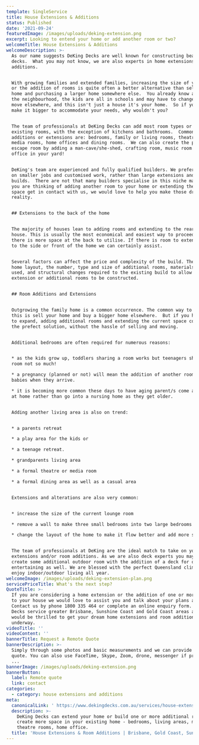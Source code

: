 ```yaml
---
template: SingleService
title: House Extensions & Additions
status: Published
date: '2021-09-24'
featuredImage: /images/uploads/deking-extension.png
excerpt: Looking to entend your home or add another room or two?
welcomeTitle: House Extensions & Additions
welcomeDescription: >-
  As our name suggests DeKing Decks are well known for constructing beautiful
  decks.  What you may not know, we are also experts in home extensions and room
  additions.


  With growing families and extended families, increasing the size of your home
  or the addition of rooms is quite often a better alternative than selling your
  home and purchasing a larger home somewhere else.  You already know and love
  the neighbourhood, the kids are all in schools and may have to change if you
  move elsewhere, and this isn't just a house it's your home.  So if you can
  make it bigger to accommodate your needs, why wouldn't you?


  The team of professionals at DeKing Decks can add most room types or extend
  existing rooms, with the exception of kitchens and bathrooms.  Common room
  additions or extensions are: bedrooms, family or living rooms, theatre or
  media rooms, home offices and dining rooms.  We can also create the perfect
  escape room by adding a man-cave/she-shed, crafting room, music room or studio
  office in your yard!


  DeKing's team are experienced and fully qualified builders. We prefer to focus
  on smaller jobs and customised work, rather than large extensions and new home
  builds.  There are not that many builders specialise in this niche market. If
  you are thinking of adding another room to your home or extending the living
  space get in contact with us, we would love to help you make those dreams a
  reality.


  ## Extensions to the back of the home


  The majority of houses lean to adding rooms and extending to the rear of the
  house. This is usually the most economical and easiest way to proceed, as
  there is more space at the back to utilise. If there is room to extend or add
  to the side or front of the home we can certainly assist.


  Several factors can affect the price and complexity of the build. The current
  home layout, the number, type and size of additional rooms, materials to be
  used, and structural changes required to the existing build to allow for the
  extension or additional rooms to be constructed.


  ## Room Additions and Extensions


  Outgrowing the family home is a common occurrence. The common way to deal with
  this is sell your home and buy a bigger home elsewhere.  But if you have room
  to expand, adding additional rooms and extending the current space could be
  the prefect solution, without the hassle of selling and moving.


  Additional bedrooms are often required for numerous reasons: 


  * as the kids grow up, toddlers sharing a room works but teenagers sharing a
  room not so much!

  * a pregnancy (planned or not) will mean the addition of another room for the
  babies when they arrive.

  * it is becoming more common these days to have aging parent/s come and live
  at home rather than go into a nursing home as they get older.


  Adding another living area is also on trend: 


  * a parents retreat

  * a play area for the kids or 

  * a teenage retreat. 

  * grandparents living area

  * a formal theatre or media room

  * a formal dining area as well as a casual area


  Extensions and alterations are also very common:


  * increase the size of the current lounge room

  * remove a wall to make three small bedrooms into two large bedrooms

  * change the layout of the home to make it flow better and add more space


  The team of professionals at DeKing are the ideal match to take on your house
  extensions and/or room additions. As we are also deck experts you may want to
  create some additional outdoor room with the addition of a deck for outdoor
  entertaining as well. We are blessed with the perfect Queensland climate to
  enjoy indoor/outdoor living all year.
welcomeImage: /images/uploads/deking-extension-plan.png
servicePriceTitle: What's the next step?
QuoteTitle: >-
  If you are considering a home extension or the addition of one or more rooms
  to your house we would love to assist you and talk about your plans and ideas.
  Contact us by phone 1800 335 464 or complete an online enquiry form. DeKing
  Decks service greater Brisbane, Sunshine Coast and Gold Coast areas and we
  would be thrilled to get your dream home extensions and room additions
  underway.
videoTitle: ''
videoContent: ''
bannerTitle: Request a Remote Quote
bannerDescription: >-
  Simply through some photos and basic measurements and we can provide you a
  quote. You can also use FaceTime, Skype, Zoom, drone, messenger if preferred
  ...
bannerImage: /images/uploads/deking-extension.png
bannerButton:
  label: Remote quote
  link: contact
categories:
  - category: house extensions and additions
meta:
  canonicalLink: ' https://www.dekingdecks.com.au/services/house-extension-addition/'
  description: >-
    DeKing Decks can extend your home or build one or more additional rooms to
    create more space in your existing home - bedrooms, living areas, media or
    theatre rooms, home office.
  title: 'House Extensions & Room Additions | Brisbane, Gold Coast, Sunshine Coast'
---
```


